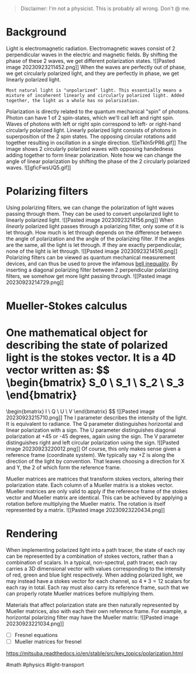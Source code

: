 > Disclaimer: I'm not a physicist. This is probably all wrong. Don't @ me.
# Background
Light is electromagnetic radiation. Electromagnetic waves consist of 2 perpendicular waves in the electric and magnetic fields. By shifting the phase of these 2 waves, we get different polarization states.
![[Pasted image 20230923211452.png]]
When the waves are perfectly out of phase, we get circularly polarized light, and they are perfectly in phase, we get linearly polarized light. 

```ad-tip
Most natural light is "unpolarized" light. This essentially means a mixture of incoherent linearly and circularly polarized light. Added together, the light as a whole has no polarization.
```

Polarization is directly related to the quantum mechanical "spin" of photons. Photon can have 1 of 2 spin-states, which we'll call left and right spin. Waves of photons with left or right spin correspond to left- or right-hand circularly polarized light. Linearly polarized light consists of photons in superposition of the 2 spin states. The opposing circular rotations add together resulting in oscillation in a single direction.
![[eTkln5rPR6.gif]]
The image shows 2 circularly polarized waves with opposing handedness adding together to form linear polarization. Note how we can change the angle of linear polarization by shifting the phase of the 2 circularly polarized waves. 
![[gficFwsUQ5.gif]]
# Polarizing filters
Using polarizing filters, we can change the polarization of light waves passing through them. They can be used to convert unpolarized light to linearly polarized light. 
![[Pasted image 20230923214156.png]]
When _linearly_ polarized light passes through a polarizing filter, only some of it is let through. How much is let through depends on the difference between the angle of polarization and the angle of the polarizing filter. If the angles are the same, all the light is let through. If they are exactly perpendicular, none of the light is let through.
![[Pasted image 20230923214516.png]]
Polarizing filters can be viewed as quantum mechanical measurement devices, and can thus be used to prove the infamous [bell inequality](https://en.wikipedia.org/wiki/Bell%27s_theorem). By inserting a diagonal polarizing filter between 2 perpendicular polarizing filters, we somehow get more light passing through.
![[Pasted image 20230923214729.png]]
# Mueller-Stokes calculus
One mathematical object for describing the state of polarized light is the stokes vector. It is a 4D vector written as:
$$
\begin{bmatrix}
S_0 \\
S_1 \\
S_2 \\
S_3
\end{bmatrix}
=
\begin{bmatrix}
I \\
Q \\
U \\
V
\end{bmatrix}
$$
![[Pasted image 20230923215710.png]]
The I parameter describes the intensity of the light. It is equivalent to radiance. The Q parameter distinguishes horizontal and linear polarization with a sign. The U parameter distinguishes diagonal polarization at +45 or -45 degrees, again using the sign. The V parameter distinguishes right and left circular polarization using the sign.
![[Pasted image 20230923220012.png]]
Of course, this only makes sense given a reference frame (coordinate system). We typically say +Z is along the direction of the light by convention. That leaves choosing a direction for X and Y, the 2 of which form the reference frame.

Mueller matrices are matrices that transform stokes vectors, altering their polarization state. Each column of a Mueller matrix is a stokes vector. Mueller matrices are only valid to apply if the reference frame of the stokes vector and Mueller matrix are identical. This can be achieved by applying a rotation before multiplying the Mueller matrix. The rotation is itself represented by a matrix.
![[Pasted image 20230923220434.png]]
# Rendering
When implementing polarized light into a path tracer, the state of each ray can be represented by a combination of stokes vectors, rather than a combination of scalars. In a typical, non-spectral, path tracer, each ray carries a 3D dimensional vector with values corresponding to the intensity of red, green and blue light respectively. When adding polarized light, we may instead have a stokes vector for each channel, so $4*3=12$ scalars for each ray in total. Each ray must also carry its reference frame, such that we can properly rotate Mueller matrices before multiplying them.

Materials that affect polarization state are then naturally represented by Mueller matrices, also with each their own reference frame. For example, a horizontal polarizing filter may have the Mueller matrix:
![[Pasted image 20230923221034.png]]

- [ ] Fresnel equations
- [ ] Mueller matrices for fresnel

https://mitsuba.readthedocs.io/en/stable/src/key_topics/polarization.html

#math #physics #light-transport 
